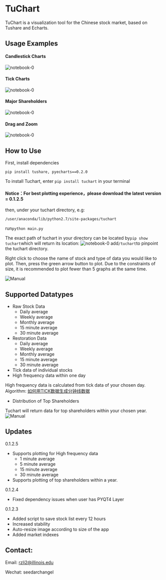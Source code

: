 TuChart
=================
TuChart is a visualization tool for the Chinese stock market, based on Tushare and Echarts.


## Usage Examples
#### Candlestick Charts
![notebook-0](https://github.com/Seedarchangel/TuChart/blob/master/Example_Graphs/Screen%20Shot%202017-08-29%20at%203.30.19%20PM.png?raw=true)
#### Tick Charts
![notebook-0](https://github.com/Seedarchangel/TuChart/blob/master/Example_Graphs/Screen%20Shot%202017-08-29%20at%202.12.53%20AM.png)
#### Major Shareholders
![notebook-0](https://github.com/Seedarchangel/TuChart/blob/master/Example_Graphs/New_Top_10.gif?raw=true)
#### Drag and Zoom
![notebook-0](https://github.com/Seedarchangel/TuChart/blob/master/Example_Graphs/sample.gif)

## How to Use
First, install dependencies

```pip install tushare, pyecharts==0.2.0```

To install Tuchart, enter
```pip install tuchart```
in your terminal

#### Notice：For best plotting experience，please download the latest version = 0.1.2.5

then, under your tuchart directory, e.g:

```/user/anaconda/lib/python2.7/site-packages/tuchart```

run```python main.py```

The exact path of tuchart in your directory can be located by```pip show tuchart```which will return its location:
![notebook-0](https://github.com/Seedarchangel/TuChart/blob/master/Example_Graphs/tuchart_path.png)
add```/tuchart```to pinpoint the tuchart directory.

Right click to choose the name of stock and type of data you would like to plot. Then, press the green arrow button to plot. Due to the constraints of size, it is recommended to plot fewer than 5 graphs at the same time.

![Manual](https://github.com/Seedarchangel/TuChart/blob/master/Example_Graphs/SLYJiZEBeD.gif)

## Supported Datatypes
* Raw Stock Data
  * Daily average
  * Weekly average
  * Monthly average
  * 15 minute average
  * 30 minute average
* Restoration Data
  * Daily average
  * Weekly average
  * Monthly average
  * 15 minute average
  * 30 minute average
* Tick data of individual stocks
* High frequency data within one day

High frequency data is calculated from tick data of your chosen day. Algorithm: [如何用TICK数据生成分钟线数据](https://mp.weixin.qq.com/s?__biz=MzAwOTgzMDk5Ng==&mid=2650833965&idx=1&sn=e3e74639c068e7a1e41a35bb1decd313&chksm=80adb316b7da3a00de4191d4da6a5a7cab60fa3d282876fcf0b4d6dd8fc234528a316f5aa50a&mpshare=1&scene=1&srcid=090514fJTxEaB4CbnBI85x60&pass_ticket=qA7MkXEYQz2xA0uHwCD8eF43XfYsQMFMTyDT0euW7YFDRhLeVPR8dAxIaK6gxprk#rd)
* Distribution of Top Shareholders

 Tuchart will return data for top shareholders within your chosen year.
![Manual](https://github.com/Seedarchangel/TuChart/blob/master/Example_Graphs/Screen%20Shot%202017-09-06%20at%2012.33.55%20AM.png?raw=true)
## Updates
0.1.2.5
* Supports plotting for High frequency data 
  * 1 minute average
  * 5 minute average
  * 15 minute average
  * 30 minute average
* Supports plotting of top shareholders within a year.

0.1.2.4
* Fixed dependency issues when user has PYQT4 Layer

0.1.2.3
* Added script to save stock list every 12 hours
* Increased stability
* Auto-resize image according to size of the app
* Added market indexes

## Contact:
Email: rzli2@illinois.edu

Wechat: seedarchangel

